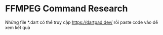 # FFMPEG Command Research

Những file *.dart có thể truy cập https://dartpad.dev/ rồi paste code vào để xem kết quả
